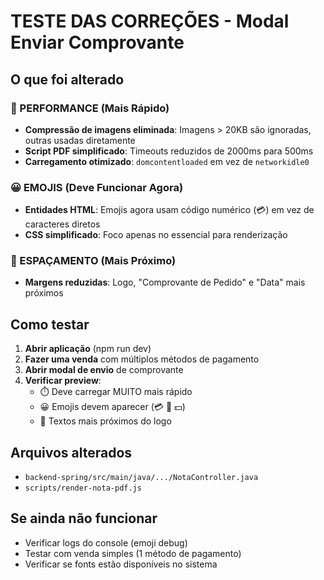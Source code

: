 # TESTE DAS CORREÇÕES - Modal Enviar Comprovante

## O que foi alterado

### 🚀 PERFORMANCE (Mais Rápido)

- **Compressão de imagens eliminada**: Imagens > 20KB são ignoradas, outras usadas diretamente
- **Script PDF simplificado**: Timeouts reduzidos de 2000ms para 500ms
- **Carregamento otimizado**: `domcontentloaded` em vez de `networkidle0`

### 😀 EMOJIS (Deve Funcionar Agora)

- **Entidades HTML**: Emojis agora usam código numérico (&#128179;) em vez de caracteres diretos
- **CSS simplificado**: Foco apenas no essencial para renderização

### 📏 ESPAÇAMENTO (Mais Próximo)

- **Margens reduzidas**: Logo, "Comprovante de Pedido" e "Data" mais próximos

## Como testar

1. **Abrir aplicação** (npm run dev)
2. **Fazer uma venda** com múltiplos métodos de pagamento
3. **Abrir modal de envio** de comprovante
4. **Verificar preview**:
   - ⏱️ Deve carregar MUITO mais rápido
   - 😀 Emojis devem aparecer (💳 📱 💵)
   - 📏 Textos mais próximos do logo

## Arquivos alterados

- `backend-spring/src/main/java/.../NotaController.java`
- `scripts/render-nota-pdf.js`

## Se ainda não funcionar

- Verificar logs do console (emoji debug)
- Testar com venda simples (1 método de pagamento)
- Verificar se fonts estão disponíveis no sistema
